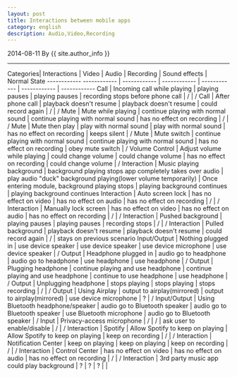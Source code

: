 ```yaml
---
layout: post
title: Interactions between mobile apps
category: english
description: Audio,Video,Recording
---
```

2014-08-11 By {{ site.author_info }}
***
 Categories| Interactions | Video | Audio | Recording | Sound effects | Normal State
------------		------------ | ------------ | ------------ | ------------ | ------------ | ------------
Call | Incoming call while playing | playing pauses | playing pauses | recording stops before phone call | / | /
Call | After phone call | playback doesn't resume | playback doesn't resume | could record again | / | /
Mute | Mute while playing | continue playing with normal sound | continue playing with normal sound | has no effect on recording | / | /
Mute | Mute then play | play with normal sound | play with normal sound | has no effect on recording | keeps silent | /
Mute | Mute switch | continue playing with normal sound | continue playing with normal sound | has no effect on recording | obey mute switch | /
Volume Control | Adjust volume while playing | could change volume | could change volume | has no effect on recording | could change volume | /
Interaction | Music playing background | background playing stops
app completely takes over audio | play audio
"duck" background playing(lower volume temporarily) | Once entering module, background playing stops | playing background continues | playing background continues
Interaction | Auto screen lock | has no effect on video | has no effect on audio | has no effect on recording | / | /
Interaction | Manually lock screen | has no effect on video | has no effect on audio | has no effect on recording | / | /
Interaction | Pushed background | playing pauses | playing pauses | recording stops | / | /
Interaction | Pulled background | playback doesn't resume | playback doesn't resume | could record again | / | stays on previous scenario
Input/Output | Nothing plugged in | use device speaker | use device speaker | use device microphone | use device speaker | /
Output | Headphone plugged in | audio go to headphone | audio go to headphone | use headphone | use headphone | /
Output | Plugging headphone | continue playing and use headphone | continue playing and use headphone | continue to use headphone | use headphone | /
Output | Unplugging headphone | stops playing | stops playing | stops recording | / | /
Output | Using Airplay | output to airplay(mirrored) | output to airplay(mirrored) | use device microphone | ? | /
Input/Output | Using Bluetooth headphone/speaker | audio go to Bluetooth speaker | audio go to Bluetooth speaker | use Bluetooth microphone | audio go to Bluetooth speaker | /
Input | Privacy-access microphone | / | / | ask user to enable/disable | / | /
Interaction | Spotify | Allow Spotify to keep on playing | Allow Spotify to keep on playing | keep on recording | / | /
Interaction | Notification Center | keep on playing | keep on playing | keep on recording | / | /
Interaction | Control Center | has no effect on video | has no effect on audio | has no effect on recording | / | /
Interaction | 3rd party music app could play background | ? | ? | ? |  | 


[Angelia]:    http://angeliaw.github.com   "Angelia"
